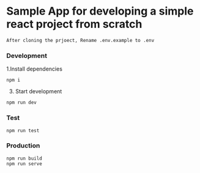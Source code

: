 # Sample App for developing a simple react project from scratch

`After cloning the prjoect,
Rename .env.example to .env`

### Development
1.Install dependencies
```
npm i
```
3. Start development
```
npm run dev
```

### Test
```
npm run test
```

### Production
```
npm run build
npm run serve
```